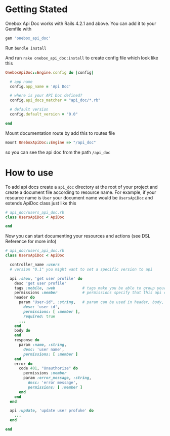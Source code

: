 # Getting Stated

Onebox Api Doc works with Rails 4.2.1 and above. You can add it to your Gemfile with

```ruby
gem 'onebox_api_doc'
```

Run `bundle install`

And run `rake onebox_api_doc:install` to create config file which look like this

```ruby
OneboxApiDoc::Engine.config do |config|

  # app name
  config.app_name = 'Api Doc'

  # where is your API Doc defined?
  config.api_docs_matcher = "api_doc/*.rb"

  # default version
  config.default_version = "0.0"

end
```

Mount documentation route by add this to routes file

```ruby
mount OneboxApiDoc::Engine => "/api_doc"
```

so you can see the api doc from the path `/api_doc`


# How to use

To add api docs create a `api_doc` directory at the root of your project and create a document file according to resource name. For example, if your resource name is `User` your document name would be `UsersApiDoc` and extends ApiDoc class just like this

```ruby
# api_doc/users_api_doc.rb
class UsersApiDoc < ApiDoc

end
```

Now you can start documenting your resources and actions (see DSL Reference for more info)

```ruby
# api_doc/users_api_doc.rb
class UsersApiDoc < ApiDoc

  controller_name :users
  # version "0.1" you might want to set a specific version to api 

  api :show, 'get user profile' do
    desc 'get user profile'
    tags :mobile, :web            # tags make you be able to group your apis
    permissions :member           # permissions specify that this api can be call be which roles of your app
    header do
      param "User-id", :string,   # param can be used in header, body, response and code
        desc: 'user id',
        permissions: [ :member ],
        required: true
      ...
    end
    body do
    end
    response do
      param :name, :string, 
        desc: 'user name',
        permissions: [ :member ]
    end
    error do
      code 401, "Unauthorize" do
        permissions :member
        param :error_message, :string, 
          desc: 'error message',
          permissions: [ :member ]
      end
    end
  end

  api :update, 'update user profuke' do
    ...
  end

end
```